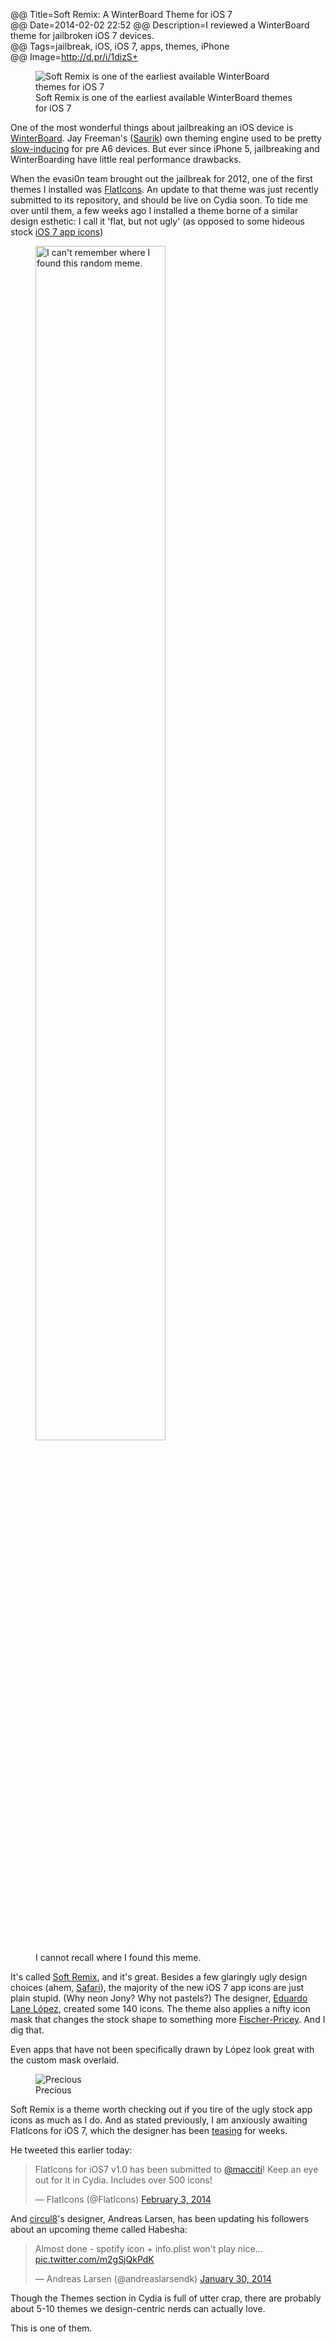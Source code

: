 @@ Title=Soft Remix: A WinterBoard Theme for iOS 7  
@@ Date=2014-02-02 22:52 
@@ Description=I reviewed a WinterBoard theme for jailbroken iOS 7 devices.  
@@ Tags=jailbreak, iOS, iOS 7, apps, themes, iPhone  
@@ Image=http://d.pr/i/1dizS+   

<figure class="iphone">
	<img class="jpg" src="http://d.pr/i/1d78E+" alt="Soft Remix is one of the earliest available WinterBoard themes for iOS 7">
	<figcaption>Soft Remix is one of the earliest available WinterBoard themes for iOS 7</figcaption>
</figure>

One of the most wonderful things about jailbreaking an iOS device is [WinterBoard][saurik]. Jay Freeman's ([Saurik][twitter]) own theming engine used to be pretty [slow-inducing][ifans] for pre A6 devices. But ever since iPhone 5, jailbreaking and WinterBoarding have little real performance drawbacks. 

When the evasi0n team brought out the jailbreak for 2012, one of the first themes I installed was [FlatIcons][flaticonsios]. An update to that theme was just recently submitted to its repository, and should be live on Cydia soon. To tide me over until them, a few weeks ago I installed a theme borne of a similar design esthetic: I call it 'flat, but not ugly' (as opposed to some hideous stock [iOS 7 app icons][cultofmac])

<figure>
	<img src="http://d.pr/i/179Co+" alt="I can't remember where I found this random meme." width="70%">
	<figcaption>I cannot recall where I found this meme.</figcaption>
</figure>

It's called [Soft Remix][thebigboss], and it's great. Besides a few glaringly ugly design choices (ahem, [Safari][iosguides]), the majority of the new iOS 7 app icons are just plain stupid. (Why neon Jony? Why not pastels?) The designer, [Eduardo Lane López][twitter 2], created some 140 icons. The theme also applies a nifty icon mask that changes the stock shape to something more [Fischer-Pricey][techcrunch]. And I dig that. 

Even apps that have not been specifically drawn by López look great with the custom mask overlaid. 

<figure class="iphone">
	<img class="jpg" src="http://d.pr/i/1dizS+" alt="Precious">
	<figcaption>Precious</figcaption>
</figure>

Soft Remix is a theme worth checking out if you tire of the ugly stock app icons as much as I do. And as stated previously, I am anxiously awaiting FlatIcons for iOS 7, which the designer has been [teasing][flaticonsios 2] for weeks. 

He tweeted this earlier today:

<blockquote class="twitter-tweet tw-align-center" lang="en"><p>FlatIcons for iOS7 v1.0 has been submitted to <a href="https://twitter.com/macciti">@macciti</a>! Keep an eye out for it in Cydia. Includes over 500 icons!</p>&mdash; FlatIcons (@FlatIcons) <a href="https://twitter.com/FlatIcons/status/430179506523889665">February 3, 2014</a></blockquote> <script async src="//platform.twitter.com/widgets.js" charset="utf-8"></script>

And [circul8][idownloadblog]'s designer, Andreas Larsen, has been updating his followers about an upcoming theme called Habesha:

<blockquote class="twitter-tweet tw-align-center" lang="en"><p>Almost done - spotify icon + info.plist won&#39;t play nice... <a href="http://t.co/m2gSjQkPdK">pic.twitter.com/m2gSjQkPdK</a></p>&mdash; Andreas Larsen (@andreaslarsendk) <a href="https://twitter.com/andreaslarsendk/status/428945236166180864">January 30, 2014</a></blockquote> <script async src="//platform.twitter.com/widgets.js" charset="utf-8"></script>

Though the Themes section in Cydia is full of utter crap, there are probably about 5-10 themes we design-centric nerds can actually love.

This is one of them.

[cultofmac]: http://www.cultofmac.com/231223/ios-7-reminds-us-to-be-careful-what-we-wish-for/
[flaticonsios]: http://www.flaticonsios.com/
[flaticonsios 2]: http://www.flaticonsios.com/ios-7-flaticons-compatibility-coming-soon/
[idownloadblog]: http://www.idownloadblog.com/2013/05/18/circul8-theme-iphone-ipad/
[ifans]: http://www.ifans.com/forums/threads/do-not-install-winterboard.368107/
[iosguides]: http://iosguides.net/wp-content/uploads/2013/06/Safari-Icons-Comparison.jpg
[saurik]: http://cydia.saurik.com/package/winterboard/
[techcrunch]: http://techcrunch.com/2013/06/14/i-think-we-can-all-agree-this-is-better-than-apples-ios-7-redesign-right/
[thebigboss]: http://moreinfo.thebigboss.org/moreinfo/depiction.php?file=softremixios7themeDp
[twitter]: https://twitter.com/saurik
[twitter 2]: https://twitter.com/MagWhiz